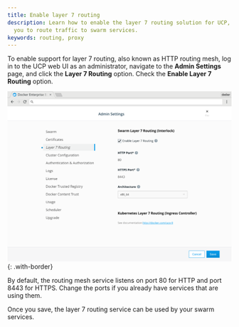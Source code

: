 ```yaml
---
title: Enable layer 7 routing
description: Learn how to enable the layer 7 routing solution for UCP, that allows
  you to route traffic to swarm services.
keywords: routing, proxy
---
```


To enable support for layer 7 routing, also known as HTTP routing mesh,
log in to the UCP web UI as an administrator, navigate to the **Admin Settings**
page, and click the **Layer 7 Routing** option. Check the **Enable Layer 7 Routing** option.

![http routing mesh](../../images/interlock-install-3.png){: .with-border}

By default, the routing mesh service listens on port 80 for HTTP and port
8443 for HTTPS. Change the ports if you already have services that are using
them.

Once you save, the layer 7 routing service can be used by your swarm services.
